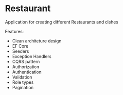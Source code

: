 # Restaurant

Application for creating different Restaurants and dishes

Features:
- Clean architeture design
- EF Core
- Seeders
- Exception Handlers
- CQRS pattern
- Authorization
- Authentication
- Validation
- Role types
- Pagination
